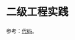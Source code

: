 # 二级工程实践

### 

参考：[代码](https://github.com/mumingv/bigdata/tree/master/buaa_courses/c12_practice2)。

